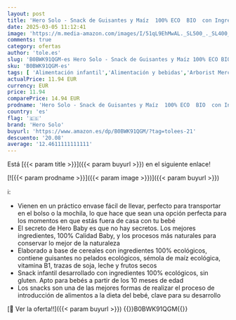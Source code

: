 ```yaml
---
layout: post
title: 'Hero Solo - Snack de Guisantes y Maíz  100% ECO  BIO  con Ingredientes de Agricultura Ecológica y UE  No Fritos  Apto para Bebés a Partir de 10 Meses - Pack de 6 x 40 g'
date: 2025-03-05 11:12:41
image: 'https://m.media-amazon.com/images/I/51qL9EhMwAL._SL500_._SL400_.jpg'
comments: true
category: ofertas
author: 'tole.es'
slug: 'B0BWK91QGM-es Hero Solo - Snack de Guisantes y Maíz 100% ECO BIO con...'
sku: 'B0BWK91QGM-es'
tags: [ 'Alimentación infantil','Alimentación y bebidas','Arborist Merchandising Root','Galletas y tentempiés','Galletas y tentempiés para bebé','Self Service','Special Features Stores','Tentempiés para bebé','bebés','dd53b5bc-bcd1-4c9b-ab43-793ed912ccdd_0','dd53b5bc-bcd1-4c9b-ab43-793ed912ccdd_2701','hero solo','🇪🇸', ]
actualPrice: 11.94 EUR
currency: EUR
price: 11.94
comparePrice: 14.94 EUR
prodname: 'Hero Solo - Snack de Guisantes y Maíz  100% ECO  BIO  con Ingredientes de Agricultura Ecológica y UE  No Fritos  Apto para Bebés a Partir de 10 Meses - Pack de 6 x 40 g'
country: 'es'
flag: '🇪🇸'
brand: 'Hero Solo'
buyurl: 'https://www.amazon.es/dp/B0BWK91QGM/?tag=tolees-21'
descuento: '20.08'
average: '12.4611111111111'
---
```


Está [{{< param title >}}]({{< param buyurl >}}) en el siguiente enlace!

[![{{< param prodname >}}]({{< param image >}})]({{< param buyurl >}})

ℹ️:

- Vienen en un práctico envase fácil de llevar, perfecto para transportar en el bolso o la mochila, lo que hace que sean una opción perfecta para los momentos en que estás fuera de casa con tu bebé
- El secreto de Hero Baby es que no hay secretos. Los mejores ingredientes, 100% Calidad Baby, y los procesos más naturales para conservar lo mejor de la naturaleza
- Elaborado a base de cereales con ingredientes 100% ecológicos, contiene guisantes no pelados ecológicos, sémola de maíz ecológica, vitamina B1, trazas de soja, leche y frutos secos
- Snack infantil desarrollado con ingredientes 100% ecológicos, sin gluten. Apto para bebés a partir de los 10 meses de edad
- Los snacks son una de las mejores formas de realizar el proceso de introducción de alimentos a la dieta del bebé, clave para su desarrollo

[🛒 Ver la oferta!!]({{< param buyurl >}})
{{<world>}}B0BWK91QGM{{</world>}}
